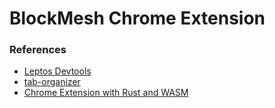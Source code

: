 # BlockMesh Chrome Extension

### References

* [Leptos Devtools](https://github.com/luoxiaozero/leptos-devtools)
* [tab-organizer](https://github.com/Pauan/tab-organizer)
* [Chrome Extension with Rust and WASM](https://dev.to/rimutaka/chrome-extension-with-rust-and-wasm-by-example-5cbh)